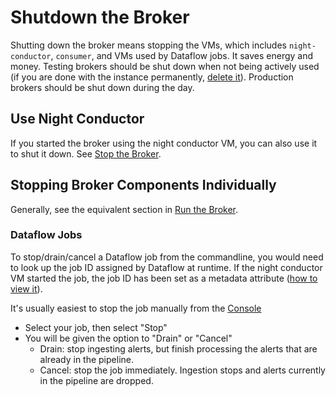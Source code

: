 # Shutdown the Broker

Shutting down the broker means stopping the VMs, which includes `night-conductor`, `consumer`, and VMs used by Dataflow jobs.
It saves energy and money.
Testing brokers should be shut down when not being actively used (if you are done with the instance permanently, [delete it](delete-broker.md)).
Production brokers should be shut down during the day.

## Use Night Conductor

If you started the broker using the night conductor VM, you can also use it to shut it down. See [Stop the Broker](run-broker.md#stop-the-broker).


## Stopping Broker Components Individually

Generally, see the equivalent section in [Run the Broker](run-broker.md#starting-and-stopping-components-individually).

### Dataflow Jobs

To stop/drain/cancel a Dataflow job from the commandline, you would need to look up the job ID assigned by Dataflow at runtime. If the night conductor VM started the job, the job ID has been set as a metadata attribute ([how to view it](view-resources.md#ce)).

It's usually easiest to stop the job manually from the [Console](https://console.cloud.google.com/dataflow/jobs)
- Select your job, then select "Stop"
- You will be given the option to "Drain" or "Cancel"
    - Drain: stop ingesting alerts, but finish processing the alerts that are already in the pipeline.
    - Cancel: stop the job immediately. Ingestion stops and alerts currently in the pipeline are dropped.
